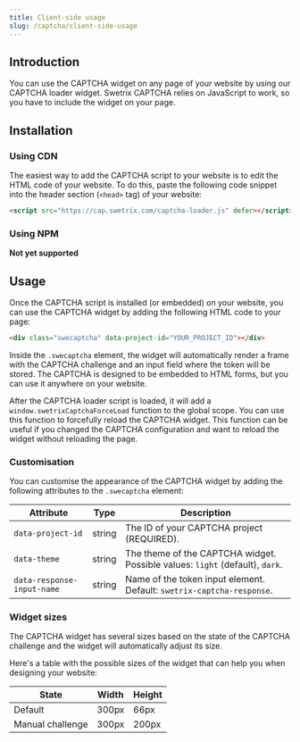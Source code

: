 ```yaml
---
title: Client-side usage
slug: /captcha/client-side-usage
---
```


## Introduction

You can use the CAPTCHA widget on any page of your website by using our CAPTCHA loader widget. Swetrix CAPTCHA relies on JavaScript to work, so you have to include the widget on your page.

## Installation

### Using CDN
The easiest way to add the CAPTCHA script to your website is to edit the HTML code of your website. To do this, paste the following code snippet into the header section (`<head>` tag) of your website:

```html
<script src="https://cap.swetrix.com/captcha-loader.js" defer></script>
```

### Using NPM
__Not yet supported__

## Usage
Once the CAPTCHA script is installed (or embedded) on your website, you can use the CAPTCHA widget by adding the following HTML code to your page:

```html
<div class="swecaptcha" data-project-id="YOUR_PROJECT_ID"></div>
```

Inside the `.swecaptcha` element, the widget will automatically render a frame with the CAPTCHA challenge and an input field where the token will be stored. The CAPTCHA is designed to be embedded to HTML forms, but you can use it anywhere on your website.

After the CAPTCHA loader script is loaded, it will add a `window.swetrixCaptchaForceLoad` function to the global scope. You can use this function to forcefully reload the CAPTCHA widget. This function can be useful if you changed the CAPTCHA configuration and want to reload the widget without reloading the page.

### Customisation
You can customise the appearance of the CAPTCHA widget by adding the following attributes to the `.swecaptcha` element:

| Attribute | Type | Description |
| --- | --- | --- |
| `data-project-id` | string | The ID of your CAPTCHA project (REQUIRED). |
| `data-theme` | string | The theme of the CAPTCHA widget. Possible values: `light` (default), `dark`. |
| `data-response-input-name` | string | Name of the token input element. Default: `swetrix-captcha-response`. |

### Widget sizes
The CAPTCHA widget has several sizes based on the state of the CAPTCHA challenge and the widget will automatically adjust its size.

Here's a table with the possible sizes of the widget that can help you when designing your website:

| State | Width | Height |
| --- | --- | --- |
| Default | 300px | 66px |
| Manual challenge | 300px | 200px |
